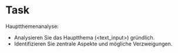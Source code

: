 # Task

Hauptthemenanalyse:
   - Analysieren Sie das Hauptthema (<text_input>) gründlich.
   - Identifizieren Sie zentrale Aspekte und mögliche Verzweigungen.
